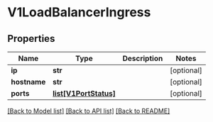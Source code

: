 # V1LoadBalancerIngress

## Properties
Name | Type | Description | Notes
------------ | ------------- | ------------- | -------------
**ip** | **str** |  | [optional] 
**hostname** | **str** |  | [optional] 
**ports** | [**list[V1PortStatus]**](V1PortStatus.md) |  | [optional] 

[[Back to Model list]](../README.md#documentation-for-models) [[Back to API list]](../README.md#documentation-for-api-endpoints) [[Back to README]](../README.md)


